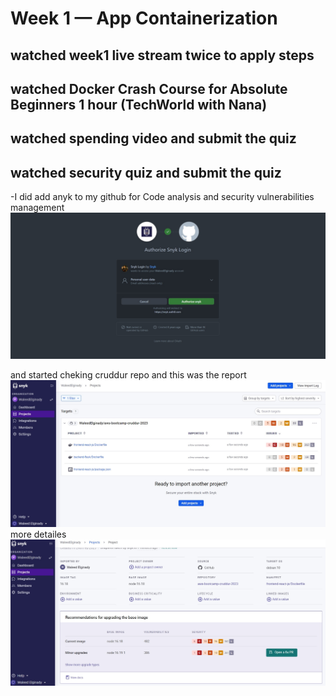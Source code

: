 # Week 1 — App Containerization
## watched week1 live stream twice to apply steps
## watched Docker Crash Course for Absolute Beginners  1 hour (TechWorld with Nana)
## watched spending video and submit the quiz
## watched security quiz and submit the quiz
-I did add anyk to my github for Code analysis and security vulnerabilities management
![follow adding snyk steps](assets/add%20snyk%20to%20GitHub.jpg)

and started cheking cruddur repo
and this was the report
![snyk results](assets/checked%20crudder%20repo%20with%20snyk.jpg)
more detailes
![more detailes about vulnerabilities ](assets/synk%20report%20detailes%20of%20vulnerabilities.jpg)
